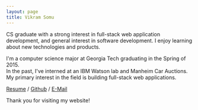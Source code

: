 ```yaml
---
layout: page
title: Vikram Somu
---
```


CS graduate with a strong interest in full-stack web application development, and general interest in software development. 
I enjoy learning about new technologies and products.

I'm a computer science major at Georgia Tech graduating in the Spring of 2015.  
In the past, I've interned at an IBM Watson lab and Manheim Car Auctions.  
My primary interest in the field is building full-stack web applications.

[Resume](/Resume.pdf) / [Github][github] / [E-Mail](mailto:vs19@gatech.edu)

Thank you for visiting my website!

[github]: https://github.com/vi-s
